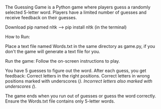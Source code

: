 The Guessing Game is a Python game where players guess a randomly selected 5-letter word. Players have a limited number of guesses and receive feedback on their guesses.

Download pip named nltk --> pip install nltk (in the terminal)

How to Run:

Place a text file named Words.txt in the same directory as game.py, if you don't the game will generate a text file for you.

Run the game:
Follow the on-screen instructions to play.

You have 5 guesses to figure out the word.
After each guess, you get feedback:
Correct letters in the right positions.
Correct letters in wrong positions marked with underscores (_).
Incorrect letters also marked with underscores (_).

The game ends when you run out of guesses or guess the word correctly.
Ensure the Words.txt file contains only 5-letter words.
